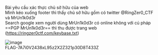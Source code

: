 Bài yêu cầu xác thực chủ sở hữu của web  
Mình kéo xuống footer thì thấy chủ sở hữu gồm có twitter @RingZer0_CTF và MrUn1k0d3r  
Search google xem người dùng MrUn1k0d3r có online không  với cú pháp ==PGP MrUn1k0d3r== thì thu được trang web (https://ringzer0ctf.com/keybase.txt)

![image](https://github.com/thieptrans/RingZero/assets/118431215/71e0264d-10bc-4b87-a501-061d3dbdcebf)  
FLAG-7A7i0V2438xL95z2X2Z321p30D8T433Z
